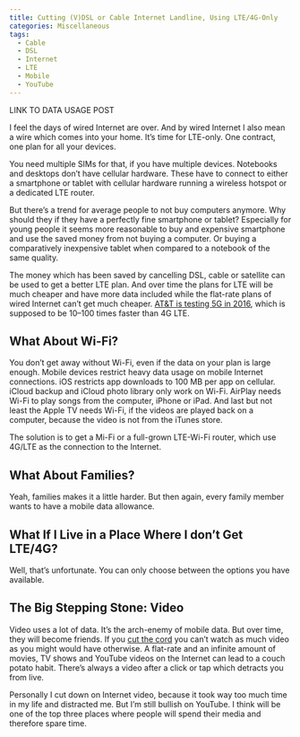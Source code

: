 ```yaml
---
title: Cutting (V)DSL or Cable Internet Landline, Using LTE/4G-Only
categories: Miscellaneous
tags:
  - Cable
  - DSL
  - Internet
  - LTE
  - Mobile
  - YouTube
---
```

LINK TO DATA USAGE POST

I feel the days of wired Internet are over. And by wired Internet I also mean a wire which comes into your home. It’s time for LTE-only. One contract, one plan for all your devices.

You need multiple SIMs for that, if you have multiple devices. Notebooks and desktops don’t have cellular hardware. These have to connect to either a smartphone or tablet with cellular hardware running a wireless hotspot or a dedicated LTE router.

But there’s a trend for average people to not buy computers anymore. Why should they if they have a perfectly fine smartphone or tablet? Especially for young people it seems more reasonable to buy and expensive smartphone and use the saved money from not buying a computer. Or buying a comparatively inexpensive tablet when compared to a notebook of the same quality.

The money which has been saved by cancelling DSL, cable or satellite can be used to get a better LTE plan. And over time the plans for LTE will be much cheaper and have more data included while the flat-rate plans of wired Internet can’t get much cheaper. [AT&T is testing 5G in 2016](https://about.att.com/story/unveils_5g_roadmap_including_trials.html), which is supposed to be 10–100 times faster than 4G LTE.

## What About Wi-Fi?

You don’t get away without Wi-Fi, even if the data on your plan is large enough. Mobile devices restrict heavy data usage on mobile Internet connections. iOS restricts app downloads to 100 MB per app on cellular. iCloud backup and iCloud photo library only work on Wi-Fi. AirPlay needs Wi-Fi to play songs from the computer, iPhone or iPad. And last but not least the Apple TV needs Wi-Fi, if the videos are played back on a computer, because the video is not from the iTunes store.

The solution is to get a Mi-Fi or a full-grown LTE-Wi-Fi router, which use 4G/LTE as the connection to the Internet.

## What About Families?

Yeah, families makes it a little harder. But then again, every family member wants to have a mobile data allowance.

## What If I Live in a Place Where I don’t Get LTE/4G?

Well, that’s unfortunate. You can only choose between the options you have available.

## The Big Stepping Stone: Video

Video uses a lot of data. It’s the arch-enemy of mobile data. But over time, they will become friends. If you [cut the cord](/cord-cutting-just-do-it) you can’t watch as much video as you might would have otherwise. A flat-rate and an infinite amount of movies, TV shows and YouTube videos on the Internet can lead to a couch potato habit. There’s always a video after a click or tap which detracts you from live.

Personally I cut down on Internet video, because it took way too much time in my life and distracted me. But I’m still bullish on YouTube. I think will be one of the top three places where people will spend their media and therefore spare time.